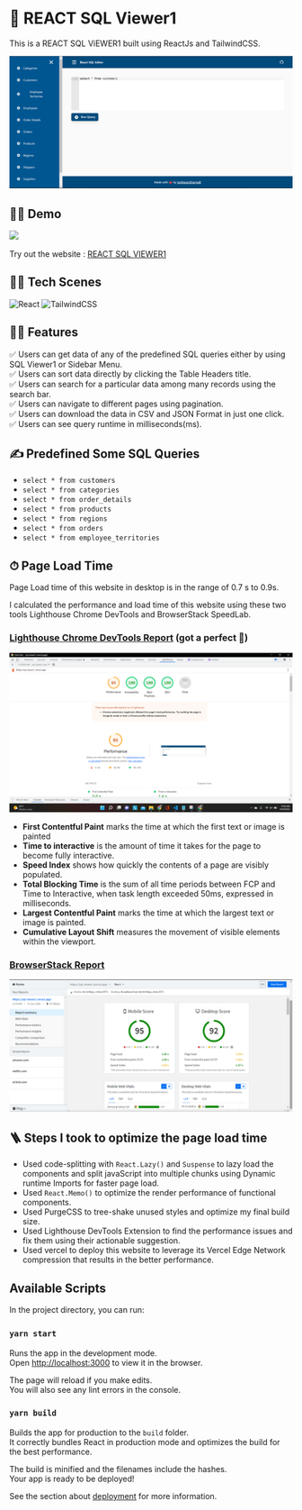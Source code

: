 # 🚀 REACT SQL Viewer1

This is a REACT SQL ViEWER1 built using ReactJs and TailwindCSS.

![Homepage](src/assets/screenshots/screenshot-readme.png)

## 👨‍💻 Demo

<a href="https://github.com/iamkaransharmab/SQL-Viewer1" target="blank">
<img src="https://img.shields.io/website?url=https://www.codingspace.codes&logo=github&style=flat-square" />
</a>

Try out the website : [REACT SQL VIEWER1](https://sql-viewer1.vercel.app/)

## 👨‍🔧 Tech Scenes

![React](https://img.shields.io/badge/react-%2320232a.svg?style=for-the-badge&logo=react&logoColor=%2361DAFB)
![TailwindCSS](https://img.shields.io/badge/tailwindcss-%2338B2AC.svg?style=for-the-badge&logo=tailwind-css&logoColor=white)

## 👨‍💻 Features

:white_check_mark: Users can get data of any of the predefined SQL queries either by using SQL Viewer1 or Sidebar Menu.\
:white_check_mark: Users can sort data directly by clicking the Table Headers title.\
:white_check_mark: Users can search for a particular data among many records using the search bar.\
:white_check_mark: Users can navigate to different pages using pagination.\
:white_check_mark: Users can download the data in CSV and JSON Format in just one click.\
:white_check_mark: Users can see query runtime in milliseconds(ms).

## ✍️ Predefined Some SQL Queries

- `select * from customers`
- `select * from categories`
- `select * from order_details`
- `select * from products`
- `select * from regions`
- `select * from orders`
- `select * from employee_territories`


## ⏱ Page Load Time

Page Load time of this website in desktop is in the range of 0.7 s to 0.9s.

I calculated the performance and load time of this website using these two tools Lighthouse Chrome DevTools and BrowserStack SpeedLab.

### [Lighthouse Chrome DevTools Report](https://developers.google.com/web/tools/lighthouse#devtools) (got a perfect 💯)

![lighthouse report](src/assets/screenshots/screenshot-lighthouse.png)

- **First Contentful Paint** marks the time at which the first text or image is painted
- **Time to interactive** is the amount of time it takes for the page to become fully interactive.
- **Speed Index** shows how quickly the contents of a page are visibly populated.
- **Total Blocking Time** is the sum of all time periods between FCP and Time to Interactive, when task length exceeded 50ms, expressed in milliseconds.
- **Largest Contentful Paint** marks the time at which the largest text or image is painted.
- **Cumulative Layout Shift** measures the movement of visible elements within the viewport.

### [BrowserStack Report](https://www.browserstack.com/speedlab)

![browserstack report](src/assets/screenshots/screenshot-three.png)

## 🪜 Steps I took to optimize the page load time

- Used code-splitting with `React.Lazy()` and `Suspense` to lazy load the components and split javaScript into multiple chunks using Dynamic runtime Imports for faster page load.
- Used `React.Memo()` to optimize the render performance of functional components.
- Used PurgeCSS to tree-shake unused styles and optimize my final build size.
- Used Lighthouse DevTools Extension to find the performance issues and fix them using their actionable suggestion.
- Used vercel to deploy this website to leverage its Vercel Edge Network compression that results in the better performance.

## Available Scripts

In the project directory, you can run:

### `yarn start`

Runs the app in the development mode.\
Open [http://localhost:3000](http://localhost:3000) to view it in the browser.

The page will reload if you make edits.\
You will also see any lint errors in the console.

### `yarn build`

Builds the app for production to the `build` folder.\
It correctly bundles React in production mode and optimizes the build for the best performance.

The build is minified and the filenames include the hashes.\
Your app is ready to be deployed!

See the section about [deployment](https://facebook.github.io/create-react-app/docs/deployment) for more information.
